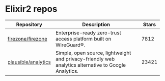 # Elixir2 repos

| Repository                                                    | Description                                                                                          | Stars |
| ------------------------------------------------------------- | ---------------------------------------------------------------------------------------------------- | ----- |
| [firezone/firezone](https://github.com/firezone/firezone)     | Enterprise-ready zero-trust access platform built on WireGuard®.                                     | 7812  |
| [plausible/analytics](https://github.com/plausible/analytics) | Simple, open source, lightweight and privacy-friendly web analytics alternative to Google Analytics. | 23421 |
